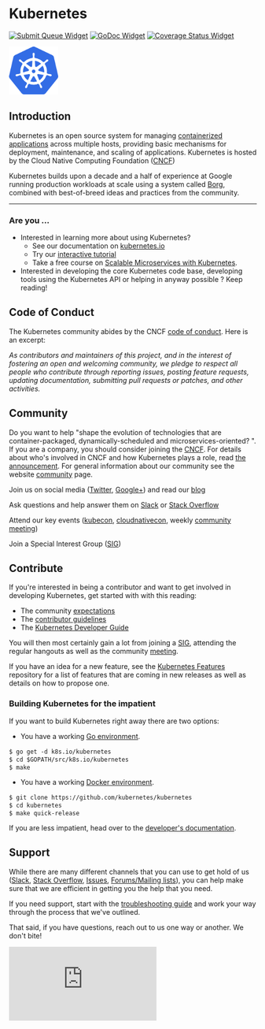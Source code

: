 # Kubernetes

[![Submit Queue Widget]][Submit Queue] [![GoDoc Widget]][GoDoc] [![Coverage Status Widget]][Coverage Status]

<img src="https://github.com/kubernetes/kubernetes/raw/master/logo/logo.png" width="100">

[Submit Queue]: http://submit-queue.k8s.io/#/e2e
[Submit Queue Widget]: http://submit-queue.k8s.io/health.svg?v=1
[GoDoc]: https://godoc.org/k8s.io/kubernetes
[GoDoc Widget]: https://godoc.org/k8s.io/kubernetes?status.svg
[Coverage Status]: https://coveralls.io/r/kubernetes/kubernetes
[Coverage Status Widget]: https://coveralls.io/repos/kubernetes/kubernetes/badge.svg

## Introduction

Kubernetes is an open source system for managing [containerized applications](http://kubernetes.io/docs/whatisk8s/) across multiple hosts,
providing basic mechanisms for deployment, maintenance, and scaling of applications. Kubernetes is hosted by the Cloud Native Computing Foundation ([CNCF](https://www.cncf.io))

Kubernetes builds upon a decade and a half of experience at Google running production workloads at scale using a system called [Borg](https://research.google.com/pubs/pub43438.html), combined with best-of-breed ideas and practices from the community.

<hr>

### Are you ...

  * Interested in learning more about using Kubernetes?
    - See our documentation on [kubernetes.io](http://kubernetes.io)
    - Try our [interactive tutorial](http://kubernetes.io/docs/tutorials/kubernetes-basics/)
    - Take a free course on [Scalable Microservices with Kubernetes](https://www.udacity.com/course/scalable-microservices-with-kubernetes--ud615).
  * Interested in developing the core Kubernetes code base, developing tools using the Kubernetes API or helping in anyway possible ?  Keep reading!

## Code of Conduct

The Kubernetes community abides by the CNCF [code of conduct](https://github.com/cncf/foundation/blob/master/code-of-conduct.md). Here is an excerpt:

_As contributors and maintainers of this project, and in the interest of fostering an open and welcoming community, we pledge to respect all people who contribute through reporting issues, posting feature requests, updating documentation, submitting pull requests or patches, and other activities._

## Community

Do you want to help "shape the evolution of technologies that are container-packaged, dynamically-scheduled and microservices-oriented? ". If you are a company, you should consider joining the [CNCF](https://cncf.io/about). For details about who's involved in CNCF and how Kubernetes plays a role, read [the announcement](https://cncf.io/news/announcement/2015/07/new-cloud-native-computing-foundation-drive-alignment-among-container). For general information about our community see the website [community](http://kubernetes.io/community/) page.

Join us on social media ([Twitter](https://twitter.com/kubernetesio), [Google+](https://plus.google.com/u/0/b/116512812300813784482/116512812300813784482)) and read our [blog](http://blog.kubernetes.io/)

Ask questions and help answer them on [Slack](http://slack.k8s.io/) or [Stack Overflow](http://stackoverflow.com/questions/tagged/kubernetes)

Attend our key events ([kubecon](http://events.linuxfoundation.org/events/kubecon), [cloudnativecon](http://events.linuxfoundation.org/events/cloudnativecon), weekly [community meeting](https://github.com/kubernetes/community/blob/master/community/README.md))

Join a Special Interest Group ([SIG](https://github.com/kubernetes/community))

## Contribute

If you're interested in being a contributor and want to get involved in developing Kubernetes, get started with with this reading:

*  The community [expectations](https://github.com/kubernetes/community/blob/master/contributors/devel/community-expectations.md)
*  The [contributor guidelines](CONTRIBUTING.md)
*  The [Kubernetes Developer Guide](https://github.com/kubernetes/community/tree/master/contributors/devel)

You will then most certainly gain a lot from joining a [SIG](https://github.com/kubernetes/community), attending the regular hangouts as well as the community [meeting](https://github.com/kubernetes/community/blob/master/community/README.md).

If you have an idea for a new feature, see the [Kubernetes Features](https://github.com/kubernetes/features) repository for a list of features that are coming in new releases as well as details on how to propose one.

### Building Kubernetes for the impatient

If you want to build Kubernetes right away there are two options:

* You have a working [Go environment](https://golang.org/doc/install).

```
$ go get -d k8s.io/kubernetes
$ cd $GOPATH/src/k8s.io/kubernetes
$ make
```

* You have a working [Docker environment](https://docs.docker.com/engine/).

```
$ git clone https://github.com/kubernetes/kubernetes
$ cd kubernetes
$ make quick-release
```

If you are less impatient, head over to the [developer's documentation](https://github.com/kubernetes/community/tree/master/contributors/devel).

## Support

While there are many different channels that you can use to get hold of us ([Slack](http://slack.k8s.io/), [Stack Overflow](http://stackoverflow.com/questions/tagged/kubernetes), [Issues](https://github.com/kubernetes/kubernetes/issues/new), [Forums/Mailing lists](https://groups.google.com/forum/#!forum/kubernetes-users)), you can help make sure that we are efficient in getting you the help that you need.

If you need support, start with the [troubleshooting guide](http://kubernetes.io/docs/troubleshooting/) and work your way through the process that we've outlined.

That said, if you have questions, reach out to us one way or another.  We don't bite!

[![Analytics](https://kubernetes-site.appspot.com/UA-36037335-10/GitHub/README.md?pixel)]()

